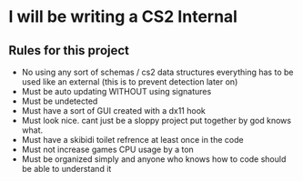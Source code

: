 # I will be writing a CS2 Internal
## Rules for this project
- No using any sort of schemas / cs2 data structures everything has to be used like an external (this is to prevent detection later on)
- Must be auto updating WITHOUT using signatures
- Must be undetected
- Must have a sort of GUI created with a dx11 hook
- Must look nice. cant just be a sloppy project put together by god knows what.
- Must have a skibidi toilet refrence at least once in the code
- Must not increase games CPU usage by a ton
- Must be organized simply and anyone who knows how to code should be able to understand it

